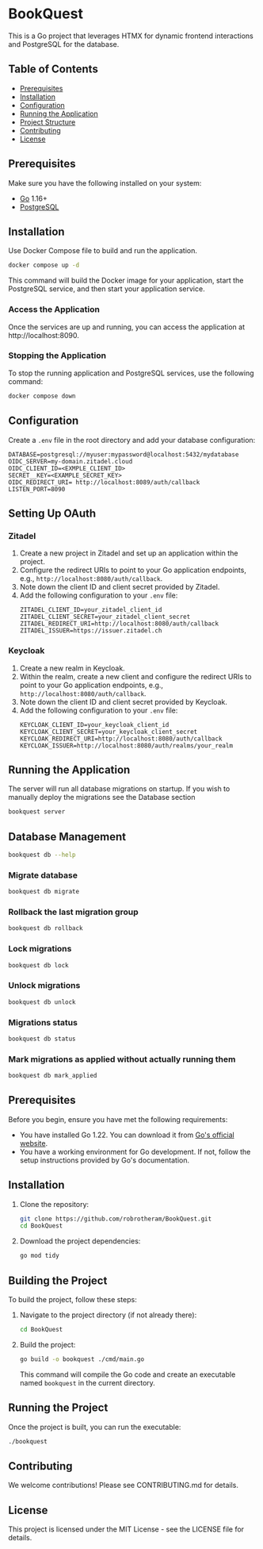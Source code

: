 # BookQuest

This is a Go project that leverages HTMX for dynamic frontend interactions and PostgreSQL for the database.

## Table of Contents
- [Prerequisites](#prerequisites)
- [Installation](#installation)
- [Configuration](#configuration)
- [Running the Application](#running-the-application)
- [Project Structure](#project-structure)
- [Contributing](#contributing)
- [License](#license)

## Prerequisites
Make sure you have the following installed on your system:
- [Go](https://golang.org/doc/install) 1.16+
- [PostgreSQL](https://www.postgresql.org/download/)

## Installation

Use Docker Compose file to build and run the application.

```sh
docker compose up -d
```

This command will build the Docker image for your application, start the PostgreSQL service, and then start your application service.

### Access the Application

Once the services are up and running, you can access the application at http://localhost:8090.

### Stopping the Application

To stop the running application and PostgreSQL services, use the following command:

```sh
docker compose down
```


## Configuration

Create a `.env` file in the root directory and add your database configuration:
```env
DATABASE=postgresql://myuser:mypassword@localhost:5432/mydatabase
OIDC_SERVER=my-domain.zitadel.cloud
OIDC_CLIENT_ID=<EXMPLE_CLIENT_ID>
SECRET__KEY=<EXAMPLE_SECRET_KEY> 
OIDC_REDIRECT_URI= http://localhost:8089/auth/callback
LISTEN_PORT=8090
```

## Setting Up OAuth

### Zitadel

1. Create a new project in Zitadel and set up an application within the project.
2. Configure the redirect URIs to point to your Go application endpoints, e.g., `http://localhost:8080/auth/callback`.
3. Note down the client ID and client secret provided by Zitadel.
4. Add the following configuration to your `.env` file:
    ```env
    ZITADEL_CLIENT_ID=your_zitadel_client_id
    ZITADEL_CLIENT_SECRET=your_zitadel_client_secret
    ZITADEL_REDIRECT_URI=http://localhost:8080/auth/callback
    ZITADEL_ISSUER=https://issuer.zitadel.ch
    ```

### Keycloak

1. Create a new realm in Keycloak.
2. Within the realm, create a new client and configure the redirect URIs to point to your Go application endpoints, e.g., `http://localhost:8080/auth/callback`.
3. Note down the client ID and client secret provided by Keycloak.
4. Add the following configuration to your `.env` file:
    ```env
    KEYCLOAK_CLIENT_ID=your_keycloak_client_id
    KEYCLOAK_CLIENT_SECRET=your_keycloak_client_secret
    KEYCLOAK_REDIRECT_URI=http://localhost:8080/auth/callback
    KEYCLOAK_ISSUER=http://localhost:8080/auth/realms/your_realm
    ```

## Running the Application
The server will run all database migrations on startup. If you wish to manually deploy the migrations see the Database section

```sh
bookquest server
```

## Database Management

```sh
bookquest db --help
```

### Migrate database

```sh
bookquest db migrate
```  

### Rollback the last migration group      

```sh
bookquest db rollback
```       

### Lock migrations

```sh
bookquest db lock
```    

### Unlock migrations       

```sh
bookquest db unlock
```      

### Migrations status   

```sh
bookquest db status
```         

### Mark migrations as applied without actually running them

```sh
bookquest db mark_applied
```   

## Prerequisites

Before you begin, ensure you have met the following requirements:

- You have installed Go 1.22. You can download it from [Go's official website](https://golang.org/dl/).
- You have a working environment for Go development. If not, follow the setup instructions provided by Go's documentation.

## Installation

1. Clone the repository:

    ```bash
    git clone https://github.com/robrotheram/BookQuest.git
    cd BookQuest
    ```

2. Download the project dependencies:

    ```bash
    go mod tidy
    ```

## Building the Project

To build the project, follow these steps:

1. Navigate to the project directory (if not already there):

    ```bash
    cd BookQuest
    ```

2. Build the project:

    ```bash
    go build -o bookquest ./cmd/main.go
    ```

    This command will compile the Go code and create an executable named `bookquest` in the current directory.

## Running the Project

Once the project is built, you can run the executable:

```bash
./bookquest
```

## Contributing
We welcome contributions! Please see CONTRIBUTING.md for details.

## License
This project is licensed under the MIT License - see the LICENSE file for details.